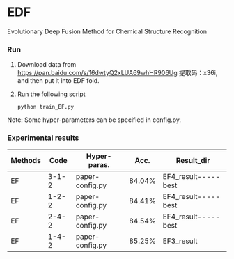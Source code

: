 # EDF
Evolutionary Deep Fusion Method for Chemical Structure Recognition

### Run

1. Download data from https://pan.baidu.com/s/16dwtyQ2xLUA69whHR906Ug 提取码：x36i,
and then put it into EDF fold.
2. Run the following script

    ```python train_EF.py```

Note: Some hyper-parameters can be specified in config.py.

[^_^]:
### Experimental results

|Methods | Code |Hyper-paras. |Acc. | Result_dir|
|----|----|----|----|----|
|EF|3-1-2 |paper-config.py|     84.04%| EF4_result-----best |
|EF|1-2-2 |paper-config.py|     84.41%| EF4_result-----best |
|EF|2-4-2 |paper-config.py|     84.54%| EF4_result-----best |
|EF|1-4-2 |paper-config.py|     85.25%| EF3_result |

